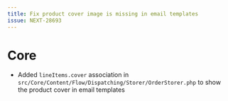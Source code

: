 ```yaml
---
title: Fix product cover image is missing in email templates
issue: NEXT-28693
---
```

# Core
* Added `lineItems.cover` association in `src/Core/Content/Flow/Dispatching/Storer/OrderStorer.php` to show the product cover in email templates
